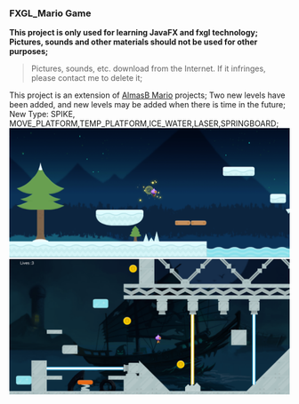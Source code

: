 ### FXGL_Mario Game
**This project is only used for learning JavaFX and fxgl technology;**<br/>
**Pictures, sounds and other materials should not be used for other purposes;** <br/>
>Pictures, sounds, etc. download from the Internet. If it infringes, please contact me to delete it;

This project is an extension of  [AlmasB Mario](https://github.com/AlmasB/FXGLGames/tree/master/Mario)  projects;
Two new levels have been added, and new levels may be added when there is time in the future;<br/>
New Type: SPIKE, MOVE_PLATFORM,TEMP_PLATFORM,ICE_WATER,LASER,SPRINGBOARD;
![Level6](readmeImages/level6.png)
![Level7](readmeImages/level7.png)
